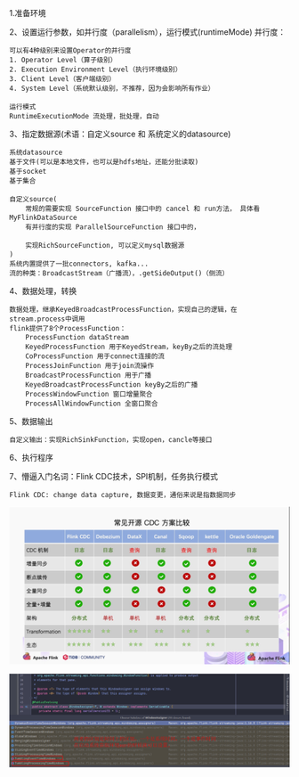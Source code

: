  1.准备环境
 
2、设置运行参数，如并行度（parallelism），运行模式(runtimeMode)
    并行度：

    可以有4种级别来设置Operator的并行度
    1. Operator Level（算子级别）
    2. Execution Environment Level（执行环境级别）
    3. Client Level（客户端级别）
    4. System Level（系统默认级别，不推荐，因为会影响所有作业）

    运行模式
    RuntimeExecutionMode 流处理，批处理，自动


3、指定数据源(术语：自定义source 和 系统定义的datasource)
    
    系统datasource
    基于文件(可以是本地文件，也可以是hdfs地址，还能分批读取)
    基于socket
    基于集合

    自定义source(
        常规的需要实现 SourceFunction 接口中的 cancel 和 run方法， 具体看MyFlinkDataSource
        有并行度的实现 ParallelSourceFunction 接口中的，

        实现RichSourceFunction, 可以定义mysql数据源
    )
    系统内置提供了一批connectors, kafka...
    流的种类：BroadcastStream（广播流），.getSideOutput()（侧流）
4、数据处理，转换

    数据处理，继承KeyedBroadcastProcessFunction，实现自己的逻辑，在stream.process中调用
    flink提供了8个ProcessFunction：
        ProcessFunction dataStream
        KeyedProcessFunction 用于KeyedStream，keyBy之后的流处理
        CoProcessFunction 用于connect连接的流
        ProcessJoinFunction 用于join流操作
        BroadcastProcessFunction 用于广播
        KeyedBroadcastProcessFunction keyBy之后的广播
        ProcessWindowFunction 窗口增量聚合
        ProcessAllWindowFunction 全窗口聚合

5、数据输出

    自定义输出：实现RichSinkFunction，实现open，cancle等接口

6、执行程序


7、懵逼入门名词：Flink CDC技术，SPI机制，任务执行模式

    Flink CDC: change data capture, 数据变更，通俗来说是指数据同步
![img_1.png](img_1.png)



![img.png](img.png)
